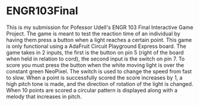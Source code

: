 # ENGR103Final
 
This is my submission for Pofessor Udell's ENGR 103 Final Interactive Game Project. The game is meant to test the reaction time of an individual by having them press a button when a light reaches a certain point. This game is only functional using a AdaFruit Circuit Playground Express board. The game takes in 2 inputs, the first is the button on pin 5 (right of the board when held in relation to cord), the second input is the switch on pin 7. To score you must press the button when the white moving light is over the constant green NeoPixel. The switch is used to change the speed from fast to slow. When a point is successfully scored the score increases by 1, a high pitch tone is made, and the direction of rotation of the light is changed. When 10 points are scored a circular pattern is displayed along with a melody that increases in pitch.
